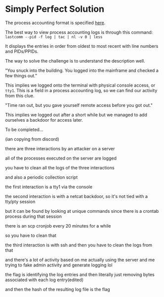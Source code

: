 # Simply Perfect Solution

The process accounting format is specified [here](https://linux.die.net/man/5/acct).

The best way to view process accounting logs is through this command:  
`lastcomm --pid -f log | tac | nl -v 0 | less`

It displays the entries in order from oldest to most recent with line numbers and PIDs/PPIDs. 

The way to solve the challenge is to understand the description well. 

"You snuck into the building. You logged into the mainframe and checked a few things out."

This implies we logged onto the terminal with physical console access, or `tty1`. This is a field in a process accounting log, so we can find our activity from this clue. 

"Time ran out, but you gave yourself remote access before you got out."

This implies we logged out after a short while but we managed to add ourselves a backdoor for access later. 

To be completed...

(ian copying from discord)

there are three interactions by an attacker on a server

all of the processes executed on the server are logged

you have to clean all the logs of the three interactions

and also a periodic collection script

the first interaction is a tty1 via the console

the second interaction is with a netcat backdoor, so it's not tied with a tty/pty session

but it can be found by looking at unique commands since there is a crontab process during that session

there is an scp cronjob every 20 minutes for a while

so you have to clean that

the third interaction is with ssh and then you have to clean the logs from that

and there's a lot of activity based on me actually using the server and me trying to fake admin activity and generate logging lol

the flag is identifying the log entries and then literally just removing bytes associated with each log entry(edited)

and then the hash of the resulting log file is the flag
